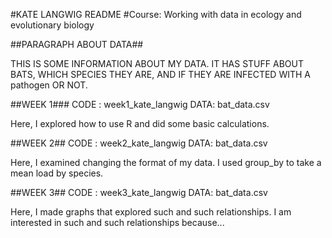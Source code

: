 #KATE LANGWIG README
#Course: Working with data in ecology and evolutionary biology

##PARAGRAPH ABOUT DATA##

THIS IS SOME INFORMATION ABOUT MY DATA. IT HAS STUFF ABOUT BATS, WHICH SPECIES THEY ARE, AND IF THEY ARE INFECTED WITH A pathogen OR NOT. 

##WEEK 1###
CODE : week1_kate_langwig
DATA: bat_data.csv

Here, I explored how to use R and did some basic calculations.

##WEEK 2##
CODE : week2_kate_langwig
DATA: bat_data.csv

Here, I examined changing the format of my data. I used group_by to take a mean load by species. 

##WEEK 3##
CODE : week3_kate_langwig
DATA: bat_data.csv

Here, I made graphs that explored such and such relationships. I am interested in such and such relationships because...
